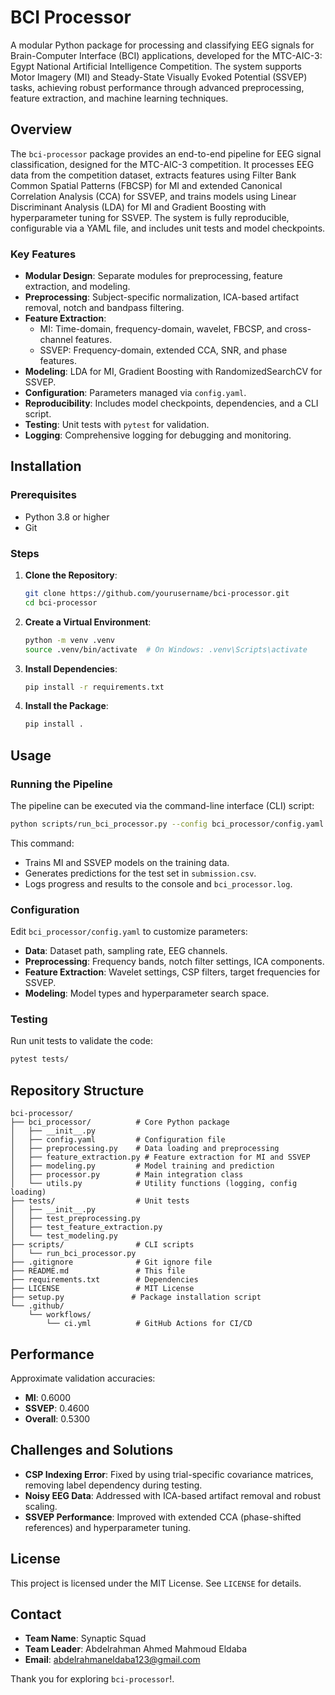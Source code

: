 # BCI Processor

A modular Python package for processing and classifying EEG signals for Brain-Computer Interface (BCI) applications, developed for the MTC-AIC-3: Egypt National Artificial Intelligence Competition. The system supports Motor Imagery (MI) and Steady-State Visually Evoked Potential (SSVEP) tasks, achieving robust performance through advanced preprocessing, feature extraction, and machine learning techniques.

## Overview

The `bci-processor` package provides an end-to-end pipeline for EEG signal classification, designed for the MTC-AIC-3 competition. It processes EEG data from the competition dataset, extracts features using Filter Bank Common Spatial Patterns (FBCSP) for MI and extended Canonical Correlation Analysis (CCA) for SSVEP, and trains models using Linear Discriminant Analysis (LDA) for MI and Gradient Boosting with hyperparameter tuning for SSVEP. The system is fully reproducible, configurable via a YAML file, and includes unit tests and model checkpoints.

### Key Features
- **Modular Design**: Separate modules for preprocessing, feature extraction, and modeling.
- **Preprocessing**: Subject-specific normalization, ICA-based artifact removal, notch and bandpass filtering.
- **Feature Extraction**:
  - MI: Time-domain, frequency-domain, wavelet, FBCSP, and cross-channel features.
  - SSVEP: Frequency-domain, extended CCA, SNR, and phase features.
- **Modeling**: LDA for MI, Gradient Boosting with RandomizedSearchCV for SSVEP.
- **Configuration**: Parameters managed via `config.yaml`.
- **Reproducibility**: Includes model checkpoints, dependencies, and a CLI script.
- **Testing**: Unit tests with `pytest` for validation.
- **Logging**: Comprehensive logging for debugging and monitoring.

## Installation

### Prerequisites
- Python 3.8 or higher
- Git

### Steps
1. **Clone the Repository**:
   ```bash
   git clone https://github.com/yourusername/bci-processor.git
   cd bci-processor
   ```

2. **Create a Virtual Environment**:
   ```bash
   python -m venv .venv
   source .venv/bin/activate  # On Windows: .venv\Scripts\activate
   ```

3. **Install Dependencies**:
   ```bash
   pip install -r requirements.txt
   ```

4. **Install the Package**:
   ```bash
   pip install .
   ```

## Usage

### Running the Pipeline
The pipeline can be executed via the command-line interface (CLI) script:
```bash
python scripts/run_bci_processor.py --config bci_processor/config.yaml --output submission.csv --log-level INFO
```

This command:
- Trains MI and SSVEP models on the training data.
- Generates predictions for the test set in `submission.csv`.
- Logs progress and results to the console and `bci_processor.log`.

### Configuration
Edit `bci_processor/config.yaml` to customize parameters:
- **Data**: Dataset path, sampling rate, EEG channels.
- **Preprocessing**: Frequency bands, notch filter settings, ICA components.
- **Feature Extraction**: Wavelet settings, CSP filters, target frequencies for SSVEP.
- **Modeling**: Model types and hyperparameter search space.


### Testing
Run unit tests to validate the code:
```bash
pytest tests/
```

## Repository Structure
```
bci-processor/
├── bci_processor/          # Core Python package
│   ├── __init__.py
│   ├── config.yaml         # Configuration file
│   ├── preprocessing.py    # Data loading and preprocessing
│   ├── feature_extraction.py # Feature extraction for MI and SSVEP
│   ├── modeling.py         # Model training and prediction
│   ├── processor.py        # Main integration class
│   └── utils.py            # Utility functions (logging, config loading)
├── tests/                  # Unit tests
│   ├── __init__.py
│   ├── test_preprocessing.py
│   ├── test_feature_extraction.py
│   └── test_modeling.py
├── scripts/                # CLI scripts
│   └── run_bci_processor.py
├── .gitignore              # Git ignore file
├── README.md               # This file
├── requirements.txt        # Dependencies
├── LICENSE                 # MIT License
├── setup.py               # Package installation script
└── .github/
    └── workflows/
        └── ci.yml          # GitHub Actions for CI/CD
```


## Performance
Approximate validation accuracies:
- **MI**: 0.6000
- **SSVEP**: 0.4600
- **Overall**: 0.5300

## Challenges and Solutions
- **CSP Indexing Error**: Fixed by using trial-specific covariance matrices, removing label dependency during testing.
- **Noisy EEG Data**: Addressed with ICA-based artifact removal and robust scaling.
- **SSVEP Performance**: Improved with extended CCA (phase-shifted references) and hyperparameter tuning.

## License
This project is licensed under the MIT License. See `LICENSE` for details.

## Contact
- **Team Name**: Synaptic Squad
- **Team Leader**: Abdelrahman Ahmed Mahmoud Eldaba
- **Email**: abdelrahmaneldaba123@gmail.com

Thank you for exploring `bci-processor`!.
